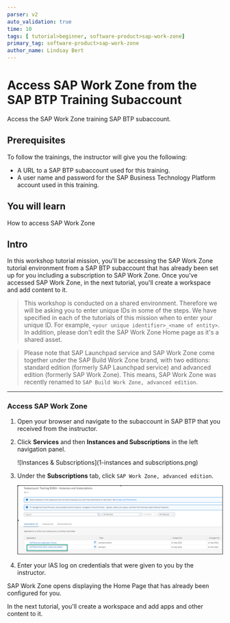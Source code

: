 ```yaml
---
parser: v2
auto_validation: true
time: 10
tags: [ tutorial>beginner, software-product>sap-work-zone]
primary_tag: software-product>sap-work-zone
author_name: Lindsay Bert
---
```


# Access SAP Work Zone from the SAP BTP Training Subaccount
<!-- description --> Access the SAP Work Zone training SAP BTP subaccount.

## Prerequisites
To follow the trainings, the instructor will give you the following:
 - A URL to a SAP BTP subaccount used for this training.
 - A user name and password for the SAP Business Technology Platform account used in this training.


## You will learn
  How to access SAP Work Zone


## Intro
In this workshop tutorial mission, you'll be accessing the SAP Work Zone tutorial environment from a SAP BTP subaccount that has already been set up for you including a subscription to SAP Work Zone. Once you've accessed SAP Work Zone, in the next tutorial, you'll create a workspace and add content to it.

>This workshop is conducted on a shared environment. Therefore we will be asking you to enter unique IDs in some of the steps. We have specified in each of the tutorials of this mission when to enter your unique ID. For example, `<your unique identifier>_<name of entity>`. In addition, please don't edit the SAP Work Zone Home page as it's a shared asset.  

>Please note that SAP Launchpad service and SAP Work Zone come together under the SAP Build Work Zone brand, with two editions: standard edition (formerly SAP Launchpad service) and advanced edition (formerly SAP Work Zone).
This means, SAP Work Zone was recently renamed to `SAP Build Work Zone, advanced edition`.



---

### Access SAP Work Zone


1. Open your browser and navigate to the subaccount in SAP BTP that you received from the instructor.

2. Click **Services** and then **Instances and Subscriptions** in the left navigation panel.

    ![Instances & Subscriptions](1-instances and subscriptions.png)

3. Under the **Subscriptions** tab, click `SAP Work Zone, advanced edition`.

    ![Open work zone](2-open-work-zone.png)

4. Enter your IAS log on credentials that were given to you by the instructor.

SAP Work Zone opens displaying the Home Page that has already been configured for you.

In the next tutorial, you'll create a workspace and add apps and other content to it.

